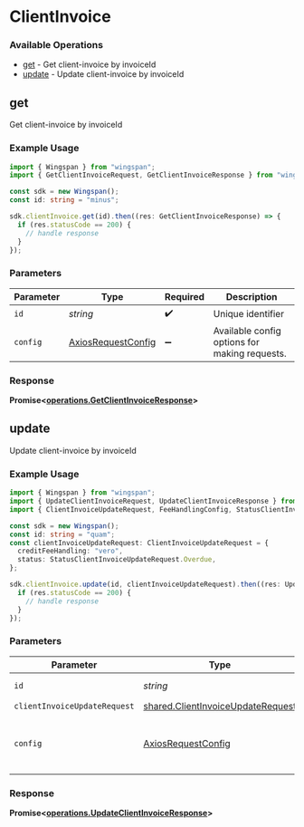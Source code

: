 # ClientInvoice

### Available Operations

* [get](#get) - Get client-invoice by invoiceId
* [update](#update) - Update client-invoice by invoiceId

## get

Get client-invoice by invoiceId

### Example Usage

```typescript
import { Wingspan } from "wingspan";
import { GetClientInvoiceRequest, GetClientInvoiceResponse } from "wingspan/dist/sdk/models/operations";

const sdk = new Wingspan();
const id: string = "minus";

sdk.clientInvoice.get(id).then((res: GetClientInvoiceResponse) => {
  if (res.statusCode == 200) {
    // handle response
  }
});
```

### Parameters

| Parameter                                                    | Type                                                         | Required                                                     | Description                                                  |
| ------------------------------------------------------------ | ------------------------------------------------------------ | ------------------------------------------------------------ | ------------------------------------------------------------ |
| `id`                                                         | *string*                                                     | :heavy_check_mark:                                           | Unique identifier                                            |
| `config`                                                     | [AxiosRequestConfig](https://axios-http.com/docs/req_config) | :heavy_minus_sign:                                           | Available config options for making requests.                |


### Response

**Promise<[operations.GetClientInvoiceResponse](../../models/operations/getclientinvoiceresponse.md)>**


## update

Update client-invoice by invoiceId

### Example Usage

```typescript
import { Wingspan } from "wingspan";
import { UpdateClientInvoiceRequest, UpdateClientInvoiceResponse } from "wingspan/dist/sdk/models/operations";
import { ClientInvoiceUpdateRequest, FeeHandlingConfig, StatusClientInvoiceUpdateRequest } from "wingspan/dist/sdk/models/shared";

const sdk = new Wingspan();
const id: string = "quam";
const clientInvoiceUpdateRequest: ClientInvoiceUpdateRequest = {
  creditFeeHandling: "vero",
  status: StatusClientInvoiceUpdateRequest.Overdue,
};

sdk.clientInvoice.update(id, clientInvoiceUpdateRequest).then((res: UpdateClientInvoiceResponse) => {
  if (res.statusCode == 200) {
    // handle response
  }
});
```

### Parameters

| Parameter                                                                              | Type                                                                                   | Required                                                                               | Description                                                                            |
| -------------------------------------------------------------------------------------- | -------------------------------------------------------------------------------------- | -------------------------------------------------------------------------------------- | -------------------------------------------------------------------------------------- |
| `id`                                                                                   | *string*                                                                               | :heavy_check_mark:                                                                     | Unique identifier                                                                      |
| `clientInvoiceUpdateRequest`                                                           | [shared.ClientInvoiceUpdateRequest](../../models/shared/clientinvoiceupdaterequest.md) | :heavy_minus_sign:                                                                     | N/A                                                                                    |
| `config`                                                                               | [AxiosRequestConfig](https://axios-http.com/docs/req_config)                           | :heavy_minus_sign:                                                                     | Available config options for making requests.                                          |


### Response

**Promise<[operations.UpdateClientInvoiceResponse](../../models/operations/updateclientinvoiceresponse.md)>**

